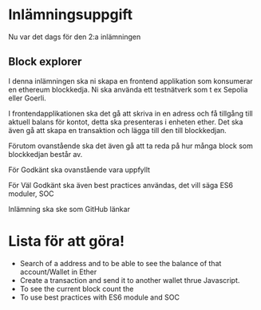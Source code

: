 # Inlämningsuppgift

Nu var det dags för den 2:a inlämningen

## Block explorer

I denna inlämningen ska ni skapa en frontend applikation som konsumerar en ethereum blockkedja. Ni ska använda ett testnätverk som t ex Sepolia eller Goerli.

I frontendapplikationen ska det gå att skriva in en adress och få tillgång till aktuell balans för kontot, detta ska presenteras i enheten ether. Det ska även gå att skapa en transaktion och lägga till den till blockkedjan.

Förutom ovanstående ska det även gå att ta reda på hur många block som blockkedjan består av.

För Godkänt ska ovanstående vara uppfyllt

För Väl Godkänt ska även best practices användas, det vill säga ES6 moduler, SOC

Inlämning ska ske som GitHub länkar

# Lista för att göra!

- Search of a address and to be able to see the balance of that account/Wallet in Ether
- Create a transaction and send it to another wallet thrue Javascript.
- To see the current block count the
- To use best practices with ES6 module and SOC
